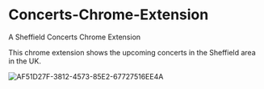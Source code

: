 # Concerts-Chrome-Extension
A Sheffield Concerts Chrome Extension

This chrome extension shows the upcoming concerts in the Sheffield area in the UK. 

![AF51D27F-3812-4573-85E2-67727516EE4A](https://user-images.githubusercontent.com/19336975/195405537-dae96569-9939-43f2-a421-15aa5795ae3f.PNG)
